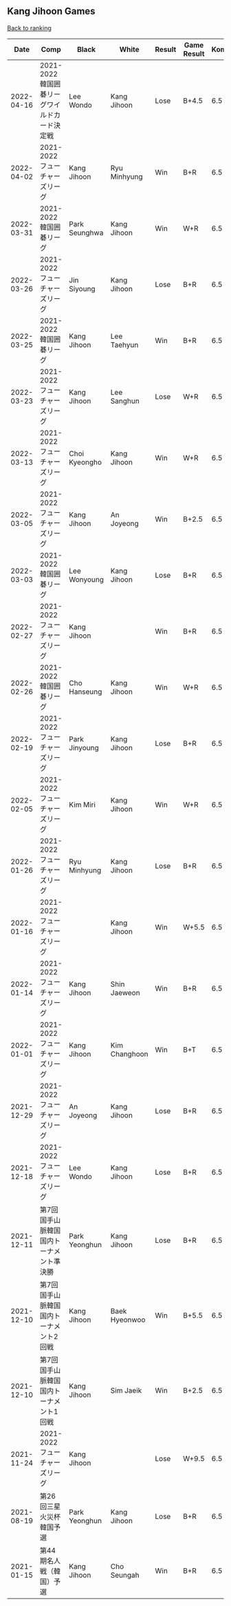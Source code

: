 ## Kang Jihoon Games

[Back to ranking](../../index.md)




| **Date** | **Comp** | **Black** | **White** | **Result** | **Game Result** | **Komi** | **Rating** | **Diff** | 
| --- | --- | --- | --- | --- | --- | --- | --- | --- |
| 2022-04-16 | 2021-2022韓国囲碁リーグワイルドカード決定戦 | Lee Wondo | Kang Jihoon | Lose | B+4.5 | 6.5 | 3246 | -8 | 
| 2022-04-02 | 2021-2022フューチャーズリーグ | Kang Jihoon | Ryu Minhyung | Win | B+R | 6.5 | 3254 | 24 | 
| 2022-03-31 | 2021-2022韓国囲碁リーグ | Park Seunghwa | Kang Jihoon | Win | W+R | 6.5 | 3230 | 35 | 
| 2022-03-26 | 2021-2022フューチャーズリーグ | Jin Siyoung | Kang Jihoon | Lose | B+R | 6.5 | 3195 | -30 | 
| 2022-03-25 | 2021-2022韓国囲碁リーグ | Kang Jihoon | Lee Taehyun | Win | B+R | 6.5 | 3225 | 26 | 
| 2022-03-23 | 2021-2022フューチャーズリーグ | Kang Jihoon | Lee Sanghun | Lose | W+R | 6.5 | 3199 | -2 | 
| 2022-03-13 | 2021-2022フューチャーズリーグ | Choi Kyeongho | Kang Jihoon | Win | W+R | 6.5 | 3201 | 17 | 
| 2022-03-05 | 2021-2022フューチャーズリーグ | Kang Jihoon | An Joyeong | Win | B+2.5 | 6.5 | 3184 | 30 | 
| 2022-03-03 | 2021-2022韓国囲碁リーグ | Lee Wonyoung | Kang Jihoon | Lose | B+R | 6.5 | 3154 | 29 | 
| 2022-02-27 | 2021-2022フューチャーズリーグ | Kang Jihoon |  | Win | B+R | 6.5 | 3125 | 0 | 
| 2022-02-26 | 2021-2022韓国囲碁リーグ | Cho Hanseung | Kang Jihoon | Win | W+R | 6.5 | 3125 | 83 | 
| 2022-02-19 | 2021-2022フューチャーズリーグ | Park Jinyoung | Kang Jihoon | Lose | B+R | 6.5 | 3042 | -64 | 
| 2022-02-05 | 2021-2022フューチャーズリーグ | Kim Miri | Kang Jihoon | Win | W+R | 6.5 | 3106 | -24 | 
| 2022-01-26 | 2021-2022フューチャーズリーグ | Ryu Minhyung | Kang Jihoon | Lose | B+R | 6.5 | 3130 | -48 | 
| 2022-01-16 | 2021-2022フューチャーズリーグ |  | Kang Jihoon | Win | W+5.5 | 6.5 | 3178 | 7 | 
| 2022-01-14 | 2021-2022フューチャーズリーグ | Kang Jihoon | Shin Jaeweon | Win | B+R | 6.5 | 3171 | 25 | 
| 2022-01-01 | 2021-2022フューチャーズリーグ | Kang Jihoon | Kim Changhoon | Win | B+T | 6.5 | 3146 | 55 | 
| 2021-12-29 | 2021-2022フューチャーズリーグ | An Joyeong | Kang Jihoon | Lose | B+R | 6.5 | 3091 | -39 | 
| 2021-12-18 | 2021-2022フューチャーズリーグ | Lee Wondo | Kang Jihoon | Lose | B+R | 6.5 | 3130 | -46 | 
| 2021-12-11 | 第7回国手山脈韓国国内トーナメント準決勝 | Park Yeonghun | Kang Jihoon | Lose | B+R | 6.5 | 3176 | 335 | 
| 2021-12-10 | 第7回国手山脈韓国国内トーナメント2回戦 | Kang Jihoon | Baek Hyeonwoo | Win | B+5.5 | 6.5 | 2841 | 0 | 
| 2021-12-10 | 第7回国手山脈韓国国内トーナメント1回戦 | Kang Jihoon | Sim Jaeik | Win | B+2.5 | 6.5 | 2841 | -25 | 
| 2021-11-24 | 2021-2022フューチャーズリーグ | Kang Jihoon |  | Lose | W+9.5 | 6.5 | 2866 | -534 | 
| 2021-08-19 | 第26回三星火災杯韓国予選 | Park Yeonghun | Kang Jihoon | Lose | B+R | 6.5 | 3400 | 119 | 
| 2021-01-15 | 第44期名人戦（韓国）予選 | Kang Jihoon | Cho Seungah | Win | B+R | 6.5 | 3281 | missing |




